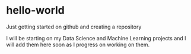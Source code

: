 # hello-world
Just getting started on github and creating a repository

I will be starting on my Data Science and Machine Learning projects and I will add them here soon as I progress on working on them.
